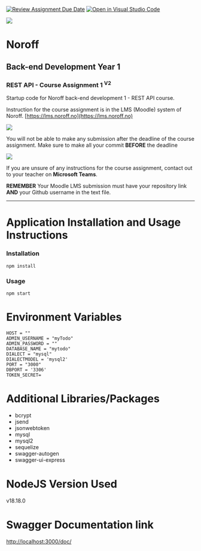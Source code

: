 [![Review Assignment Due Date](https://classroom.github.com/assets/deadline-readme-button-24ddc0f5d75046c5622901739e7c5dd533143b0c8e959d652212380cedb1ea36.svg)](https://classroom.github.com/a/PDAJtvbl)
[![Open in Visual Studio Code](https://classroom.github.com/assets/open-in-vscode-718a45dd9cf7e7f842a935f5ebbe5719a5e09af4491e668f4dbf3b35d5cca122.svg)](https://classroom.github.com/online_ide?assignment_repo_id=12396363&assignment_repo_type=AssignmentRepo)

![](http://143.42.108.232/pvt/Noroff-64.png)

# Noroff

## Back-end Development Year 1

### REST API - Course Assignment 1 <sup>V2</sup>

Startup code for Noroff back-end development 1 - REST API course.

Instruction for the course assignment is in the LMS (Moodle) system of Noroff.
[https://lms.noroff.no](https://lms.noroff.no)

![](http://143.42.108.232/pvt/important.png)

You will not be able to make any submission after the deadline of the course assignment. Make sure to make all your commit **BEFORE** the deadline

![](http://143.42.108.232/pvt/help_small.png)

If you are unsure of any instructions for the course assignment, contact out to your teacher on **Microsoft Teams**.

**REMEMBER** Your Moodle LMS submission must have your repository link **AND** your Github username in the text file.

---

# Application Installation and Usage Instructions

### Installation

```
npm install
```

### Usage

```
npm start
```

# Environment Variables

```
HOST = ""
ADMIN_USERNAME = "myTodo"
ADMIN_PASSWORD = ""
DATABASE_NAME = "mytodo"
DIALECT = "mysql"
DIALECTMODEL = 'mysql2'
PORT = "3000"
DBPORT = '3306'
TOKEN_SECRET=
```

# Additional Libraries/Packages

- bcrypt
- jsend
- jsonwebtoken
- mysql
- mysql2
- sequelize
- swagger-autogen
- swagger-ui-express

# NodeJS Version Used

v18.18.0

# Swagger Documentation link

[http://localhost:3000/doc/](http://localhost:3000/doc/)
